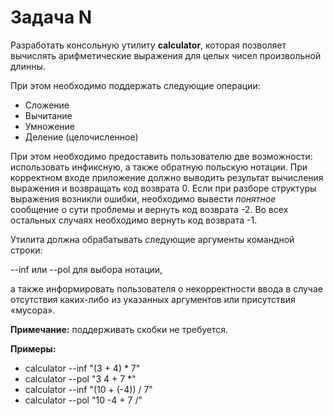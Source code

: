 # Задача N


Разработать консольную утилиту **calculator**, которая позволяет вычислять арифметические выражения для целых чисел произвольной длинны.

При этом необходимо поддержать следующие операции: 
- Сложение
- Вычитание
- Умножение
- Деление (целочисленное)

При этом необходимо предоставить пользователю две возможности: использовать инфиксную, а также обратную польскую нотации. При корректном входе приложение должно выводить результат вычисления выражения и возвращать код возврата 0. Если при разборе структуры выражения возникли ошибки, необходимо вывести *понятное* сообщение о сути проблемы и вернуть код возврата -2. Во всех остальных случаях необходимо вернуть код возврата -1.

Утилита должна обрабатывать следующие аргументы командной строки:

\-\-inf или \-\-pol для выбора нотации,

а также информировать пользователя о некорректности ввода в случае отсутствия каких-либо из указанных аргументов или присутствия «мусора».

**Примечание:** поддерживать скобки не требуется.

**Примеры:**
- calculator --inf "(3 + 4) * 7"
- calculator --pol "3 4 + 7 *"
- calculator --inf "(10 + (-4)) / 7"
- calculator --pol "10 -4 + 7 /"